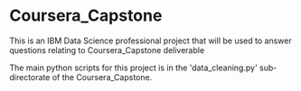 # Coursera_Capstone
This is an IBM Data Science professional project that will be used to answer questions relating to Coursera_Capstone deliverable

The main python scripts for this project is in the 'data_cleaning.py' sub-directorate of the Coursera_Capstone.
